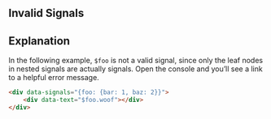 ## Invalid Signals

<div data-signals="{foo: {bar: 1, baz: 2}}">
    <div data-text="$foo.woof"></div>
</div>

## Explanation

In the following example, `$foo` is not a valid signal, since only the leaf nodes in nested signals are actually signals. Open the console and you’ll see a link to a helpful error message.

```html
<div data-signals="{foo: {bar: 1, baz: 2}}">
    <div data-text="$foo.woof"></div>
</div>
```